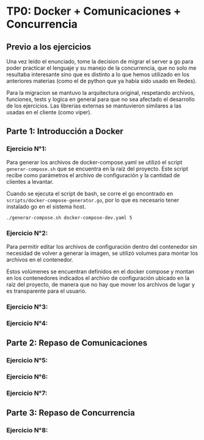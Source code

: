 # TP0: Docker + Comunicaciones + Concurrencia

## Previo a los ejercicios

Una vez leído el enunciado, tome la decision de migrar el server a go para poder practicar el lenguaje y su manejo de la concurrencia, que no solo me resultaba interesante sino que es distinto a lo que hemos utilizado en los anteriores materias (como el de python que ya había sido usado en Redes).

Para la migracion se mantuvo la arquitectura original, respetando archivos, funciones, tests y logica en general para que no sea afectado el desarrollo de los ejercicios. Las librerias externas se mantuvieron similares a las usadas en el cliente (como viper).

## Parte 1: Introducción a Docker

### Ejercicio N°1:

Para generar los archivos de docker-compose.yaml se utilizó el script `generar-compose.sh` que se encuentra en la raíz del proyecto. Este script recibe como parámetros el archivo de configuración y la cantidad de clientes a levantar.

Cuando se ejecuta el script de bash, se corre el go encontrado en `scripts/docker-compose-generator.go`, por lo que es necesario tener instalado go en el sistema host.

```bash
./generar-compose.sh docker-compose-dev.yaml 5
```

### Ejercicio N°2:

Para permitir editar los archivos de configuración dentro del contenedor sin necesidad de volver a generar la imagen, se utilizó volumes para montar los archivos en el contenedor.

Estos volúmenes se encuentran definidos en el docker compose y montan en los contenedores indicados el archivo de configuración ubicado en la raíz del proyecto, de manera que no hay que mover los archivos de lugar y es transparente para el usuario.

### Ejercicio N°3:

### Ejercicio N°4:

## Parte 2: Repaso de Comunicaciones

### Ejercicio N°5:

### Ejercicio N°6:

### Ejercicio N°7:

## Parte 3: Repaso de Concurrencia

### Ejercicio N°8:
